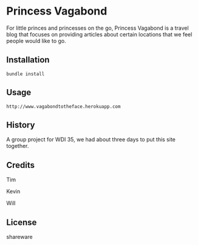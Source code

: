 # Princess Vagabond

For little princes and princesses on the go, Princess Vagabond is a travel blog that focuses on providing articles about certain locations that we feel people would like to go.

## Installation
```
bundle install
```

## Usage

```
http://www.vagabondtotheface.herokuapp.com
```

## History

A group project for WDI 35, we had about three days to put this site together.

## Credits

Tim

Kevin

Will

## License

shareware
